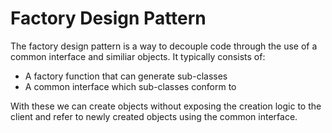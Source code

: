 # Factory Design Pattern

The factory design pattern is a way to decouple code through the use of a
common interface and similiar objects. It typically consists of:

- A factory function that can generate sub-classes
- A common interface which sub-classes conform to

With these we can create objects without exposing the creation logic to the
client and refer to newly created objects using the common interface.
